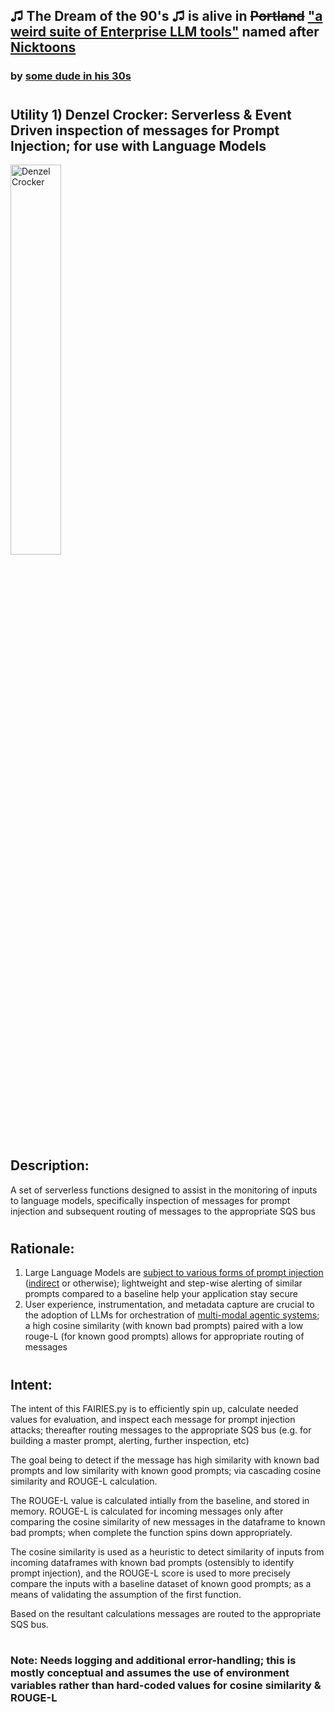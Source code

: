 ## ♫ The Dream of the 90's ♫ is alive in ~~Portland~~ ["a weird suite of Enterprise LLM tools"](https://github.com/users/rabbidave/projects/1) named after [Nicktoons](https://en.wikipedia.org/wiki/Nicktoons)
### by [some dude in his 30s](https://www.linkedin.com/in/davidisaacpierce)
#
## Utility 1) Denzel Crocker: Serverless & Event Driven inspection of messages for Prompt Injection; for use with Language Models

<img src="https://static.wikia.nocookie.net/fairlyoddparents/images/3/3a/Denzel_Crocker_scheming.png/revision/latest?cb=20220920232347&path-prefix=en" alt="Denzel Crocker" title="Denzel Crocker" width="40%">

## Description:
A set of serverless functions designed to assist in the monitoring of inputs to language models, specifically inspection of messages for prompt injection and subsequent routing of messages to the appropriate SQS bus

#
## Rationale:

1) Large Language Models are [subject to various forms of prompt injection](https://github.com/greshake/llm-security) ([indirect](https://github.com/greshake/llm-security#compromising-llms-using-indirect-prompt-injection) or otherwise); lightweight and step-wise alerting of similar prompts compared to a baseline help your application stay secure
2) User experience, instrumentation, and metadata capture are crucial to the adoption of LLMs for orchestration of [multi-modal agentic systems](https://en.wikipedia.org/wiki/Multi-agent_system); a high cosine similarity (with known bad prompts) paired with a low rouge-L (for known good prompts) allows for appropriate routing of messages

#
## Intent:

The intent of this FAIRIES.py is to efficiently spin up, calculate needed values for evaluation, and inspect each message for prompt injection attacks; thereafter routing messages to the appropriate SQS bus (e.g. for building a master prompt, alerting, further inspection, etc)

The goal being to detect if the message has high similarity with known bad prompts and low similarity with known good prompts; via cascading cosine similarity and ROUGE-L calculation.
    
The ROUGE-L value is calculated intially from the baseline, and stored in memory. ROUGE-L is calculated for incoming messages only after comparing the cosine similarity of new messages in the dataframe to known bad prompts; when complete the function spins down appropriately. 

The cosine similarity is used as a heuristic to detect similarity of inputs from incoming dataframes with known bad prompts (ostensibly to identify prompt injection), and the ROUGE-L score is used to more precisely compare the inputs with a baseline dataset of known good prompts; as a means of validating the assumption of the first function. 

Based on the resultant calculations messages are routed to the appropriate SQS bus.

#
### Note: Needs logging and additional error-handling; this is mostly conceptual and assumes the use of environment variables rather than hard-coded values for cosine similarity & ROUGE-L
